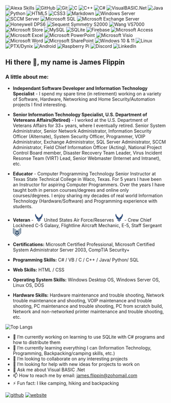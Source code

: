 ![Alexa Skills](https://img.shields.io/badge/Alexa-Skills-blue?style=for-the-badge&logo=amazon&logoColor=white&labelColor=red&color=green)
![GitHub](https://img.shields.io/badge/github-%23121011.svg?style=for-the-badge&logo=github&logoColor=white&labelColor=grey)
![Git](https://img.shields.io/badge/git-%23F05033.svg?style=for-the-badge&logo=git&logoColor=white&labelColor=grey)
![C](https://img.shields.io/badge/c-%2300599C.svg?style=for-the-badge&logo=c&logoColor=white&labelColor=green)
![C++](https://img.shields.io/badge/c++-%2300599C.svg?style=for-the-badge&logo=c%2B%2B&logoColor=white&labelColor=green)
![C#](https://img.shields.io/badge/c%23-%23239120.svg?style=for-the-badge&logo=c-sharp&logoColor=white)
![VisualBASIC.Net](https://img.shields.io/badge/VB-VisualBASIC.Net-darkred?style=for-the-badge&logo=VB&logoColor=white&labelColor=green)
![Java](https://img.shields.io/badge/Java-white?style=for-the-badge&logo=coffeescript&logoColor=white&labelColor=brown&color=grey)
![Python](https://img.shields.io/badge/python-3670A0?style=for-the-badge&logo=python&logoColor=white&labelColor=brown&color=yellow)
![HTML5](https://img.shields.io/badge/html5-%23E34F26.svg?style=for-the-badge&logo=html5&logoColor=white&labelColor=yellow)
![CSS3](https://img.shields.io/badge/css3-%231572B6.svg?style=for-the-badge&logo=css3&logoColor=white&labelColor=yellow)
![Markdown](https://img.shields.io/badge/markdown-%23000000.svg?style=for-the-badge&logo=markdown&logoColor=white&labelColor=yellow)
![Windows Server](https://img.shields.io/badge/Microsoft-Server-darkred%20Color%3DYellow?style=for-the-badge&logo=windows&logoColor=White&labelColor=blue)
![SCCM Server](https://img.shields.io/badge/Microsoft-SCCM-darkred%20Color%3DYellow?style=for-the-badge&logo=windows&logoColor=White&labelColor=blue)
![Microsoft SQL](https://img.shields.io/badge/Microsoft-SQL-darkred%20Color%3DYellow?style=for-the-badge&logo=windows&logoColor=White&labelColor=blue)
![Microsoft Exchange Server](https://img.shields.io/badge/Microsoft-Exchange%20Server-darkred%20Color%3DYellow?style=for-the-badge&logo=windows&logoColor=White&labelColor=blue)
![Honeywell DPS6](https://img.shields.io/badge/Honeywell-DPS6-darkred%20Color%3DYellow?style=for-the-badge&logo=windows&logoColor=White&labelColor=red)
![Sequent Symmetry S2000](https://img.shields.io/badge/Sequent-S2000-darkred%20Color%3DYellow?style=for-the-badge&logo=windows&logoColor=White&labelColor=red)
![Wang VS7000](https://img.shields.io/badge/Wang-VS7000_Series-darkred%20Color%3DYellow?style=for-the-badge&logo=windows&logoColor=White&labelColor=red)
![Microsoft Store](https://img.shields.io/badge/Microsoft-Store-blue?style=for-the-badge&logo=microsoft&logoColor=white&labelColor=blue&color=yellow)
![MySQL](https://img.shields.io/badge/mysql-%2300f.svg?style=for-the-badge&logo=mysql&logoColor=white&labelColor=brown&color=yellow)
![SQLite](https://img.shields.io/badge/sqlite-%2307405e.svg?style=for-the-badge&logo=sqlite&logoColor=white&labelColor=brown&color=yellow)
![Firebase](https://img.shields.io/badge/firebase-%23039BE5.svg?style=for-the-badge&logo=firebase&logoColor=white&labelColor=brown&color=yellow)
![Microsoft Access](https://img.shields.io/badge/Microsoft_Access-A4373A?style=for-the-badge&logo=microsoft-access&logoColor=white)
![Microsoft Excel](https://img.shields.io/badge/Microsoft_Excel-217346?style=for-the-badge&logo=microsoft-excel&logoColor=white)
![Microsoft PowerPoint](https://img.shields.io/badge/Microsoft_PowerPoint-B7472A?style=for-the-badge&logo=microsoft-powerpoint&logoColor=white)
![Microsoft Visio ](https://img.shields.io/badge/Microsoft_Visio-3955A3?style=for-the-badge&logo=microsoft-visio&logoColor=white)
![Microsoft Word](https://img.shields.io/badge/Microsoft_Word-2B579A?style=for-the-badge&logo=microsoft-word&logoColor=white)
![Microsoft SharePoint ](https://img.shields.io/badge/Microsoft_SharePoint-0078D4?style=for-the-badge&logo=microsoft-sharepoint&logoColor=white)
![Windows 10 & 11](https://img.shields.io/badge/Windows%2010%2F11-blue?style=for-the-badge&logo=windows&logoColor=white&label=Microsoft&labelColor=blue&color=purple)
![Linux](https://img.shields.io/badge/Linux-white?style=for-the-badge&logo=linux&logoColor=black&labelColor=white&color=black)
![PTX/Dynix](https://img.shields.io/badge/PTX/Dynix-yellow?style=for-the-badge&logo=linux&logoColor=black&labelColor=white&color=darkgreen)
![Android](https://img.shields.io/badge/Android-3DDC84?style=for-the-badge&logo=android&logoColor=logoColor=white&labelColor=red&color=grey)
![Raspberry Pi](https://img.shields.io/badge/-RaspberryPi-C51A4A?style=for-the-badge&logo=Raspberry-Pi&logoColor=white&labelColor=red&color=grey)
![Discord](https://img.shields.io/badge/Discord-blue?style=for-the-badge&logo=discord&logoColor=white&labelColor=black&color=darkred)
![LinkedIn](https://img.shields.io/badge/LinkedIn-blue?style=for-the-badge&logo=linkedin&logoColor=white&labelColor=black&color=darkred)


## Hi there 👋, my name is James Flippin

### A little about me:

- **Independant Software Developer and Information Technology Specialist** - I spend my spare time (in retirement) working on a variety of Software, Hardware, Networking and Home Security/Automation projects I find interesting.

- **Senior Information Technology Specialist, U.S. Department of Vetereans Affairs(Retired)** - I worked at the U.S. Department of Veterans Affairs for 33+ years, where I eventually retired. Senior System Administrator, Senior Network Administrator, Information Security Officer (Alternate), System Security Officer, Programmer, VOIP Administrator, Exchange Administrator, SQL Server Administrator, SCCM Administrator, Field Chief Information Officer (Acting), National Project Control Board member, Disaster Recovery Team Leader, Virus Incident Resonse Team (VIRT) Lead, Senior Webmaster (Internet and Intranet), etc.

- **Educator** - Computer Programming Technology Senior Instructor at Texas State Technical College in Waco, Texas.
 For 5 years I have been an Instructor for aspiring Computer Programmers. Over the years I have taught both in person courses/degrees and online only courses/degrees. I enjoy sharing my decades of real world Information Technology (Hardware/Software) and Programming experience with students.

- **Veteran** - <img width='25' height='25' src='https://github.com/JamesFlippin/JamesFlippin/blob/main/air-force-logo.png' alt='U.S. Air Force logo'> United States Air Force/Reserves <img width='25' height='25' src='https://github.com/JamesFlippin/JamesFlippin/blob/main/air-force-logo.png' alt='U.S. Air Force logo'> - Crew Chief Lockheed C-5 Galaxy, Flightline Aircraft Mechanic, E-5, Staff Sergeant <img width='25' height='25' src='https://github.com/JamesFlippin/JamesFlippin/blob/main/E5_USAF_SSGT.svg.png' alt='U.S. Air Force E5/SSgt'>

- **Certifications:** Microsoft Certified Professional, Microsoft Certified System Administrator Server 2003, CompTIA Security+

- **Programming Skills:** C# / VB / C / C++ / Java/ Python/ SQL

- **Web Skills:** HTML / CSS

- **Operating System Skills:** Windows Desktop OS, Windows Server OS, Linux OS, DOS

- **Hardware Skills:** Hardware maintenance and trouble shooting, Network trouble maintenance and shooting, VOIP maintenance and trouble shooting, PC maintenance and trouble shooting, PC from scratch build, Network and non-networked printer maintenance and trouble shooting, etc.

![Top Langs](https://github-readme-stats.vercel.app/api/top-langs/?username=JamesFlippin&theme=synthwave)

- 🔭 I’m currently working on learning to use SQLite with C# programs and how to distribute them
- 🌱 I’m currently learning everything I can (Information Technology, Programming, Backpacking/camping skills, etc.)
- 👯 I’m looking to collaborate on any interesting projects
- 🤔 I’m looking for help with new ideas for projects to work on
- 💬 Ask me about Visual BASIC .Net 
- 📫 How to reach me by email: [james.flippin@zohomail.com](mailto://james.flippin@zohomail.com)
- ⚡ Fun fact: I like camping, hiking and backpacking

[<img src='https://cdn.jsdelivr.net/npm/simple-icons@3.0.1/icons/github.svg' alt='github' height='40'>](https://github.com/JamesFlippin)  [<img src='https://cdn.jsdelivr.net/npm/simple-icons@3.0.1/icons/icloud.svg' alt='website' height='40'>](https://JamesFlippin.github.io/)  
